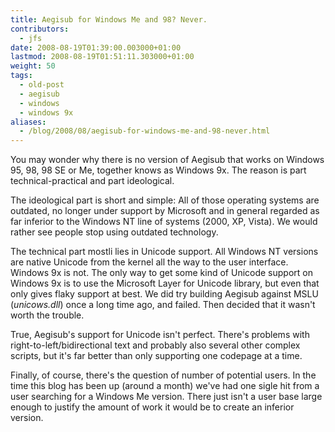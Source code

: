 ```yaml
---
title: Aegisub for Windows Me and 98? Never.
contributors:
  - jfs
date: 2008-08-19T01:39:00.003000+01:00
lastmod: 2008-08-19T01:51:11.303000+01:00
weight: 50
tags:
  - old-post
  - aegisub
  - windows
  - windows 9x
aliases:
  - /blog/2008/08/aegisub-for-windows-me-and-98-never.html
---
```


You may wonder why there is no version of Aegisub that works on Windows 95, 98, 98 SE or Me, together knows as Windows 9x. The reason is part technical-practical and part ideological.

The ideological part is short and simple: All of those operating systems are outdated, no longer under support by Microsoft and in general regarded as far inferior to the Windows NT line of systems (2000, XP, Vista). We would rather see people stop using outdated technology.

The technical part mostli lies in Unicode support. All Windows NT versions are native Unicode from the kernel all the way to the user interface. Windows 9x is not. The only way to get some kind of Unicode support on Windows 9x is to use the Microsoft Layer for Unicode library, but even that only gives flaky support at best. We did try building Aegisub against MSLU (*unicows.dll*) once a long time ago, and failed. Then decided that it wasn't worth the trouble.

True, Aegisub's support for Unicode isn't perfect. There's problems with right-to-left/bidirectional text and probably also several other complex scripts, but it's far better than only supporting one codepage at a time.

Finally, of course, there's the question of number of potential users. In the time this blog has been up (around a month) we've had one sigle hit from a user searching for a Windows Me version. There just isn't a user base large enough to justify the amount of work it would be to create an inferior version.
